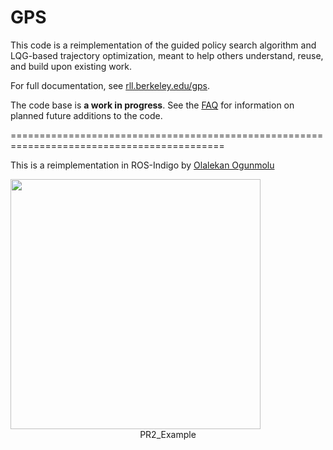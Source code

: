 GPS
======

This code is a reimplementation of the guided policy search algorithm and LQG-based trajectory optimization, meant to help others understand, reuse, and build upon existing work.

For full documentation, see [rll.berkeley.edu/gps](http://rll.berkeley.edu/gps).

The code base is **a work in progress**. See the [FAQ](http://rll.berkeley.edu/gps/faq.html) for information on planned future additions to the code.
 
===========================================================================================

This is a reimplementation in ROS-Indigo by [Olalekan Ogunmolu](https://twitter.com/patmeansnoble)

<div class="fig figcenter fighighlight">
<a href="https://www.youtube.com/embed/HzwAbarXbDg">
	<img src="https://i.ytimg.com/vi/HzwAbarXbDg/2.jpg" height="400px" width="400px" align="middle" ></a>
	</br>
	<div class="figcaption" align="middle" hspace="80">PR2_Example</div>
</div>
